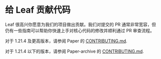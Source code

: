 # 给 Leaf 贡献代码

Leaf 很高兴你愿意为我们的项目做出贡献。我们对提交的 PR 通常非常宽容，但仍有一些指南可以帮助你快速上手对核心代码的修改并顺利通过 PR 审查流程。

对于 1.21.4 及更高版本，请参阅 Paper 的 [CONTRIBUTING.md](https://github.com/PaperMC/Paper/blob/main/CONTRIBUTING.md).

对于 1.21.4 以下的版本，请参阅 Paper-archive 的 [CONTRIBUTING.md](https://github.com/PaperMC/Paper-archive/blob/ver/1.21.1/CONTRIBUTING.md).
